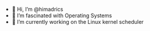 - 👋 Hi, I’m @himadrics
- 👀 I’m fascinated with Operating Systems
- 🌱 I’m currently working on the Linux kernel scheduler

<!---
himadrics/himadrics is a ✨ special ✨ repository because its `README.md` (this file) appears on your GitHub profile.
You can click the Preview link to take a look at your changes.
--->
